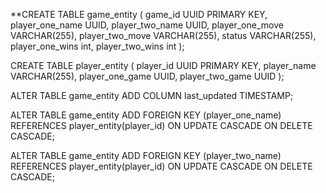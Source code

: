 
**CREATE TABLE game_entity (
game_id UUID PRIMARY KEY,
player_one_name UUID,
player_two_name UUID,
player_one_move VARCHAR(255),
player_two_move VARCHAR(255),
status VARCHAR(255),
player_one_wins int,
player_two_wins int
);

CREATE TABLE player_entity (
player_id UUID PRIMARY KEY,
player_name VARCHAR(255),
player_one_game UUID,
player_two_game UUID
);

ALTER TABLE game_entity
ADD COLUMN last_updated TIMESTAMP;


ALTER TABLE game_entity
ADD FOREIGN KEY (player_one_name) REFERENCES player_entity(player_id)
ON UPDATE CASCADE
ON DELETE CASCADE;

ALTER TABLE game_entity
ADD FOREIGN KEY (player_two_name) REFERENCES player_entity(player_id)
ON UPDATE CASCADE
ON DELETE CASCADE;
